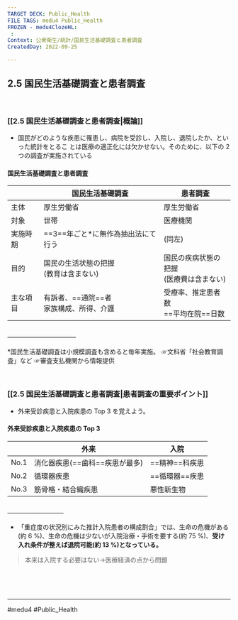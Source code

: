 ```yaml
---
TARGET DECK: Public_Health
FILE TAGS: medu4 Public_Health
FROZEN - medu4ClozeHL:
 : 
Context: 公衆衛生/統計/国民生活基礎調査と患者調査
CreatedDay: 2022-09-25

---
```


## 2.5 国民生活基礎調査と患者調査

<br>

### [[2.5 国民生活基礎調査と患者調査|概論]]
- 国民がどのような疾患に罹患し、病院を受診し、入院し、退院したか、といった統計をとるこ とは医療の適正化には欠かせない。そのために、以下の 2 つの調査が実施されている
#### 国民生活基礎調査と患者調査
|          | 国民生活基礎調査                           | 患者調査                                   |
| -------- | ------------------------------------------ | ------------------------------------------ |
| 主体     | 厚生労働省                                 | 厚生労働省                                 |
| 対象     | 世帯                                       | 医療機関                                   | 
| 実施時期 | ==3==年ごと\*に無作為抽出法にて行う        | (同左)                                     |
| 目的     | 国民の生活状態の把握<br>(教育は含まない)   | 国民の疾病状態の把握<br>(医療費は含まない) |
| 主な項目 | 有訴者、==通院==者<br>家族構成、所得、介護 | 受療率、推定患者数<br>==平均在院==日数          |
#### ＿＿＿＿＿＿＿＿＿＿＿
\*国民生活基礎調査は小規模調査も含めると毎年実施。
☞文科省「社会教育調査」など ☞審査支払機関から情報提供
<!--ID: 1664685325339-->



<br>

### [[2.5 国民生活基礎調査と患者調査|患者調査の重要ポイント]]
- 外来受診疾患と入院疾患の Top 3 を覚えよう。
#### 外来受診疾患と入院疾患の Top 3
|      | 外来                           | 入院           |
| ---- | ------------------------------ | -------------- |
| No.1 | 消化器疾患(==歯科==疾患が最多) | ==精神==科疾患 |
| No.2 | 循環器疾患                     | ==循環器==疾患 |
| No.3 | 筋骨格・結合織疾患             | 悪性新生物     | 
#### ＿＿＿＿＿＿＿＿＿
- 「重症度の状況別にみた推計入院患者の構成割合」では、生命の危機がある(約 6 %)、生命の危機は少ないが入院治療・手術を要する(約 75 %)、**受け入れ条件が整えば退院可能(約 13 %)となっている。**
>本来は入院する必要はない→医療経済の点から問題
 
<!--ID: 1664685325354-->



<br><br><br>

---
#medu4 #Public_Health

